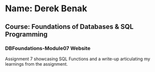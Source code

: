 # Name: Derek Benak
## Course: Foundations of Databases & SQL Programming
### DBFoundations-Module07 Website

Assignment 7 showcasing SQL Functions and a write-up articulating my learnings from the assignment.

